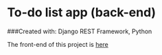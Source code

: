 # To-do list app (back-end) 

###Created with: 
Django REST Framework, Python 

The front-end of this project is [here](https://github.com/russfraze/react_toDo)
